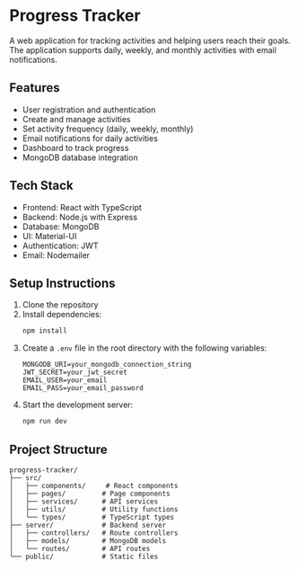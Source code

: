 # Progress Tracker

A web application for tracking activities and helping users reach their goals. The application supports daily, weekly, and monthly activities with email notifications.

## Features

- User registration and authentication
- Create and manage activities
- Set activity frequency (daily, weekly, monthly)
- Email notifications for daily activities
- Dashboard to track progress
- MongoDB database integration

## Tech Stack

- Frontend: React with TypeScript
- Backend: Node.js with Express
- Database: MongoDB
- UI: Material-UI
- Authentication: JWT
- Email: Nodemailer

## Setup Instructions

1. Clone the repository
2. Install dependencies:
   ```bash
   npm install
   ```
3. Create a `.env` file in the root directory with the following variables:
   ```
   MONGODB_URI=your_mongodb_connection_string
   JWT_SECRET=your_jwt_secret
   EMAIL_USER=your_email
   EMAIL_PASS=your_email_password
   ```
4. Start the development server:
   ```bash
   npm run dev
   ```

## Project Structure

```
progress-tracker/
├── src/
│   ├── components/     # React components
│   ├── pages/         # Page components
│   ├── services/      # API services
│   ├── utils/         # Utility functions
│   └── types/         # TypeScript types
├── server/            # Backend server
│   ├── controllers/   # Route controllers
│   ├── models/        # MongoDB models
│   └── routes/        # API routes
└── public/            # Static files
```
